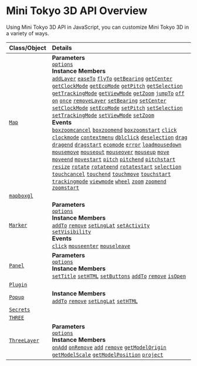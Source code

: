 # Mini Tokyo 3D API Overview

Using Mini Tokyo 3D API in JavaScript, you can customize Mini Tokyo 3D in a variety of ways.

Class/Object | Details
:--|:--
[`Map`](./map.md) | **Parameters**<br>[`options`](./map.md#options-object)<br>**Instance Members**<br>[`addLayer`](./map.md#addlayer-layer) [`easeTo`](./map.md#easeto-options) [`flyTo`](./map.md#flyto-options) [`getBearing`](./map.md#getbearing) [`getCenter`](./map.md#getcenter) [`getClockMode`](./map.md#getclockmode) [`getEcoMode`](./map.md#getecomode) [`getPitch`](./map.md#getpitch) [`getSelection`](./map.md#getselection) [`getTrackingMode`](./map.md#gettrackingmode) [`getViewMode`](./map.md#getviewmode) [`getZoom`](./map.md#getzoom) [`jumpTo`](./map.md#jumpto-options) [`off`](./map.md#off-type-listener) [`on`](./map.md#on-type-listener) [`once`](./map.md#once-type-listener) [`removeLayer`](./map.md#removelayer-id) [`setBearing`](./map.md#setbearing-bearing) [`setCenter`](./map.md#setcenter-center) [`setClockMode`](./map.md#setclockmode-mode) [`setEcoMode`](./map.md#setecomode-mode) [`setPitch`](./map.md#setpitch-pitch) [`setSelection`](./map.md#setselection-id) [`setTrackingMode`](./map.md#settrackingmode-mode) [`setViewMode`](./map.md#setviewmode-mode) [`setZoom`](./map.md#setzoom-zoom)<br>**Events**<br>[`boxzoomcancel`](./map.md#boxzoomcancel) [`boxzoomend`](./map.md#boxzoomend) [`boxzoomstart`](./map.md#boxzoomstart) [`click`](./map.md#click) [`clockmode`](./map.md#clockmode) [`contextmenu`](./map.md#contextmenu) [`dblclick`](./map.md#dblclick) [`deselection`](./map.md#deselection) [`drag`](./map.md#drag) [`dragend`](./map.md#dragend) [`dragstart`](./map.md#dragstart) [`ecomode`](./map.md#ecomode) [`error`](./map.md#error) [`load`](./map.md#load)[`mousedown`](./map.md#mousedown) [`mousemove`](./map.md#mousemove) [`mouseout`](./map.md#mouseout) [`mouseover`](./map.md#mouseover) [`mouseup`](./map.md#mouseup) [`move`](./map.md#move) [`moveend`](./map.md#moveend) [`movestart`](./map.md#movestart) [`pitch`](./map.md#pitch) [`pitchend`](./map.md#pitchend) [`pitchstart`](./map.md#pitchstart) [`resize`](./map.md#resize) [`rotate`](./map.md#rotate) [`rotateend`](./map.md#rotateend) [`rotatestart`](./map.md#rotatestart) [`selection`](./map.md#selection) [`touchcancel`](./map.md#touchcancel) [`touchend`](./map.md#touchend) [`touchmove`](./map.md#touchmove) [`touchstart`](./map.md#touchstart) [`trackingmode`](./map.md#trackingmode) [`viewmode`](./map.md#viewmode) [`wheel`](./map.md#wheel) [`zoom`](./map.md#zoom) [`zoomend`](./map.md#zoomend) [`zoomstart`](./map.md#zoomstart)
[`mapboxgl`](./mapboxgl.md) |
[`Marker`](./marker.md) | **Parameters**<br>[`options`](./marker.md#options-object)<br>**Instance Members**<br>[`addTo`](./marker.md#addto-map) [`remove`](./marker.md#remove) [`setLngLat`](./marker.md#setlnglat-lnglat) [`setActivity`](./marker.md#setactivity-active) [`setVisibility`](./marker.md#setvisibility-visible)<br>**Events**<br>[`click`](./marker.md#click) [`mouseenter`](./marker.md#mouseenter) [`mouseleave`](./marker.md#mouseleave)
[`Panel`](./panel.md) | **Parameters**<br>[`options`](./panel.md#options-object)<br>**Instance Members**<br>[`setTitle`](./panel.md#settitle-title) [`setHTML`](./panel.md#sethtml-html) [`setButtons`](./panel.md#setbuttons-buttons) [`addTo`](./panel.md#addto-map) [`remove`](./panel.md#remove) [`isOpen`](./panel.md#isopen)
[`Plugin`](./plugin.md) |
[`Popup`](./popup.md) | **Instance Members**<br>[`addTo`](./popup.md#addto-map) [`remove`](./popup.md#remove) [`setLngLat`](./popup.md#setlnglat-lnglat) [`setHTML`](./popup.md#sethtml-html)
[`Secrets`](./secrets.md) |
[`THREE`](./three.md) |
[`ThreeLayer`](./three-layer.md) | **Parameters**<br>[`options`](./three-layer.md#options-object)<br>**Instance Members**<br>[`onAdd`](./three-layer.md#onadd-map) [`onRemove`](./three-layer.md#onremove-map) [`add`](./three-layer.md#add-object) [`remove`](./three-layer.md#remove-object) [`getModelOrigin`](./three-layer.md#getmodelorigin) [`getModelScale`](./three-layer.md#getmodelscale) [`getModelPosition`](./three-layer.md#getmodelposition-lnglat-altitude) [`project`](./three-layer.md#project-lnglat-altitude)
